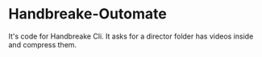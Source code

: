 # Handbreake-Outomate
It's code for Handbreake Cli. It asks for a director folder has videos inside and compress them.
